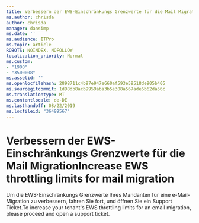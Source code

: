 ```yaml
---
title: Verbessern der EWS-Einschränkungs Grenzwerte für die Mail Migration
ms.author: chrisda
author: chrisda
manager: dansimp
ms.date: ''
ms.audience: ITPro
ms.topic: article
ROBOTS: NOINDEX, NOFOLLOW
localization_priority: Normal
ms.custom:
- "1900"
- "3500008"
ms.assetid: ''
ms.openlocfilehash: 2898711c4b97e947e660af593e59518de905b405
ms.sourcegitcommit: 1d98db8acb9959aba3b5e308a567ade6b62da56c
ms.translationtype: MT
ms.contentlocale: de-DE
ms.lasthandoff: 08/22/2019
ms.locfileid: "36499567"
---
```

# <a name="increase-ews-throttling-limits-for-mail-migration"></a><span data-ttu-id="7f94f-102">Verbessern der EWS-Einschränkungs Grenzwerte für die Mail Migration</span><span class="sxs-lookup"><span data-stu-id="7f94f-102">Increase EWS throttling limits for mail migration</span></span>

<span data-ttu-id="7f94f-103">Um die EWS-Einschränkungs Grenzwerte Ihres Mandanten für eine e-Mail-Migration zu verbessern, fahren Sie fort, und öffnen Sie ein Support Ticket.</span><span class="sxs-lookup"><span data-stu-id="7f94f-103">To increase your tenant's EWS throttling limits for an email migration, please proceed and open a support ticket.</span></span>
